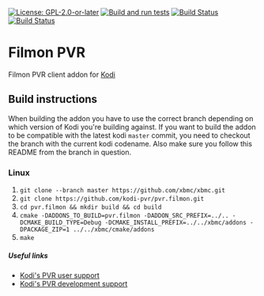 [![License: GPL-2.0-or-later](https://img.shields.io/badge/License-GPL%20v2+-blue.svg)](LICENSE.md)
[![Build and run tests](https://github.com/kodi-pvr/pvr.filmon/actions/workflows/build.yml/badge.svg?branch=Piers)](https://github.com/kodi-pvr/pvr.filmon/actions/workflows/build.yml)
[![Build Status](https://dev.azure.com/teamkodi/kodi-pvr/_apis/build/status/kodi-pvr.pvr.filmon?branchName=Piers)](https://dev.azure.com/teamkodi/kodi-pvr/_build/latest?definitionId=60&branchName=Piers)
[![Build Status](https://jenkins.kodi.tv/view/Addons/job/kodi-pvr/job/pvr.filmon/job/Piers/badge/icon)](https://jenkins.kodi.tv/blue/organizations/jenkins/kodi-pvr%2Fpvr.filmon/branches/)

# Filmon PVR
Filmon PVR client addon for [Kodi](https://kodi.tv)

## Build instructions

When building the addon you have to use the correct branch depending on which version of Kodi you're building against.
If you want to build the addon to be compatible with the latest kodi `master` commit, you need to checkout the branch with the current kodi codename.
Also make sure you follow this README from the branch in question.

### Linux

1. `git clone --branch master https://github.com/xbmc/xbmc.git`
2. `git clone https://github.com/kodi-pvr/pvr.filmon.git`
3. `cd pvr.filmon && mkdir build && cd build`
4. `cmake -DADDONS_TO_BUILD=pvr.filmon -DADDON_SRC_PREFIX=../.. -DCMAKE_BUILD_TYPE=Debug -DCMAKE_INSTALL_PREFIX=../../xbmc/addons -DPACKAGE_ZIP=1 ../../xbmc/cmake/addons`
5. `make`

##### Useful links

* [Kodi's PVR user support](https://forum.kodi.tv/forumdisplay.php?fid=167)
* [Kodi's PVR development support](https://forum.kodi.tv/forumdisplay.php?fid=136)
